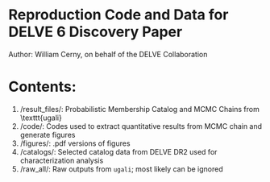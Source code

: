 # Reproduction Code and Data for DELVE 6 Discovery Paper
Author: William Cerny, on behalf of the DELVE Collaboration



# Contents: 

1. /result_files/: Probabilistic Membership Catalog and MCMC Chains from \texttt{ugali}
3. /code/: Codes used to extract quantitative results from MCMC chain and generate figures 
4. /figures/: .pdf versions of figures
5. /catalogs/: Selected catalog data from DELVE DR2 used for characterization analysis
6. /raw_all/: Raw outputs from $\texttt{ugali}$; most likely can be ignored
